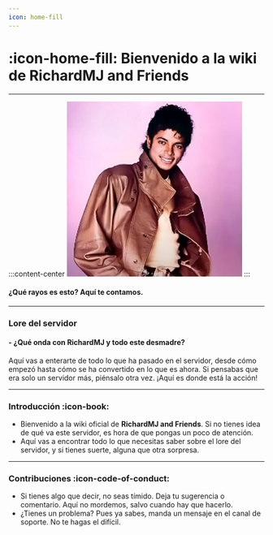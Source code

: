 ```yaml
---
icon: home-fill
---
```


# :icon-home-fill: Bienvenido a la wiki de RichardMJ and Friends

***
:::content-center
<img src=".\img\a.png" alt="Imagen" width="345" height="auto">
:::

#### **¿Qué rayos es esto? Aquí te contamos.**

***
### Lore del servidor

#### - ¿Qué onda con **RichardMJ** y todo este desmadre?
Aquí vas a enterarte de todo lo que ha pasado en el servidor, desde cómo empezó hasta cómo se ha convertido en lo que es ahora. Si pensabas que era solo un servidor más, piénsalo otra vez. ¡Aquí es donde está la acción!

***
### Introducción :icon-book:
- Bienvenido a la wiki oficial de **RichardMJ and Friends**. Si no tienes idea de qué va este servidor, es hora de que pongas un poco de atención.
- Aquí vas a encontrar todo lo que necesitas saber sobre el lore del servidor, y si tienes suerte, alguna que otra sorpresa.

***
### Contribuciones :icon-code-of-conduct:
- Si tienes algo que decir, no seas tímido. Deja tu sugerencia o comentario. Aquí no mordemos, salvo cuando hay que hacerlo.
- ¿Tienes un problema? Pues ya sabes, manda un mensaje en el canal de soporte. No te hagas el difícil.
